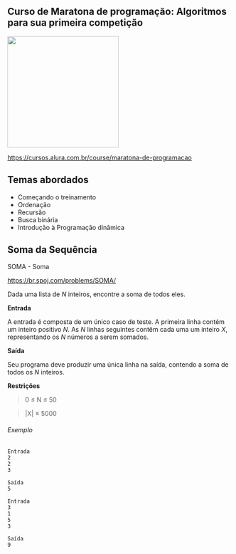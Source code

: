 Curso de Maratona de programação: Algoritmos para sua primeira competição
---------
<img src="https://www.alura.com.br/assets/api/cursos/maratona-de-programacao.svg" data-canonical-src="https://www.alura.com.br/assets/api/cursos/maratona-de-programacao.svg" width="250" height="250" />

https://cursos.alura.com.br/course/maratona-de-programacao

## Temas abordados
* Começando o treinamento
* Ordenação
* Recursão
* Busca binária
* Introdução à Programação dinâmica


## Soma da Sequência
SOMA - Soma

https://br.spoj.com/problems/SOMA/

Dada uma lista de *N* inteiros, encontre a soma de todos eles.


**Entrada**

A entrada é composta de um único caso de teste. A primeira linha contém um inteiro positivo *N*. As *N* linhas seguintes contêm cada uma um inteiro *X*, representando os *N* números a serem somados.

 
**Saída**

Seu programa deve produzir uma única linha na saída, contendo a soma de todos os *N* inteiros.


**Restrições**

> 0 ≤ N ≤ 50

> |X| ≤ 5000

###### Exemplo

```
Entrada
2
2
3

Saída
5

Entrada
3
1
5
3

Saída
9
```
